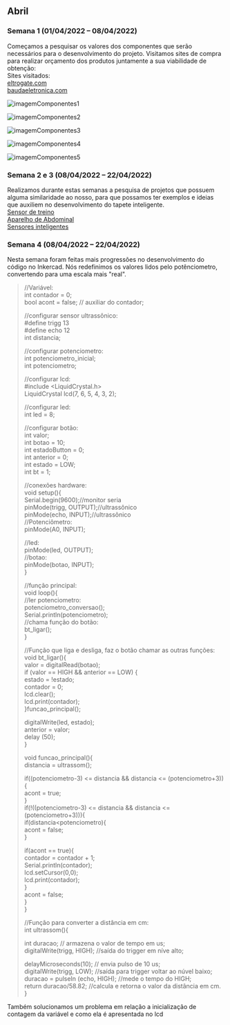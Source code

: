 ## Abril
### Semana 1 (01/04/2022 – 08/04/2022)
Começamos a pesquisar os valores dos componentes que serão necessários para o desenvolvimento do projeto. Visitamos sites de compra para realizar orçamento dos produtos juntamente a sua viabilidade de obtenção:  
Sites visitados:  
[eltrogate.com](https://www.eletrogate.com/?gclid=EAIaIQobChMI5_zwpY3X9gIVkoKRCh243QlEEAAYAiAAEgKD3_D_BwE)  
[baudaeletronica.com](https://www.baudaeletronica.com.br/arduino?gclid=EAIaIQobChMI5_zwpY3X9gIVkoKRCh243QlEEAAYASAAEgJO1PD_BwE)

![imagemComponentes1](./img/abr_01.png)

![imagemComponentes2](./img/abr_02.png)

![imagemComponentes3](./img/abr_03.png)

![imagemComponentes4](./img/abr_04.png)

![imagemComponentes5](./img/abr_05.png)

### Semana 2 e 3 (08/04/2022 – 22/04/2022)
Realizamos durante estas semanas a pesquisa de projetos que possuem alguma similaridade ao nosso, para que possamos ter exemplos e ideias que auxiliem no desenvolvimento do tapete inteligente.  
[Sensor de treino](https://www.feitodeiridium.com.br/sensor-treino/)    
[Aparelho de Abdominal](https://produto.mercadolivre.com.br/MLB-1374605526-aparelho-de-abdominal-perder-barriga-academia-em-casa-wct-_JM)  
[Sensores inteligentes](https://br.fashionnetwork.com/news/Novos-sensores-inteligentes-em-tecidos-monitoram-a-saude-e-exercicios,706529.html#:~:text=Agora%2C%20sensores%20em%20pe%C3%A7as%20funcionais,movimento%20sejam%20impressos%20sobre%20tecidos.)

### Semana 4 (08/04/2022 – 22/04/2022)
Nesta semana foram feitas mais progressões no desenvolvimento do código no Inkercad. Nós redefinimos os valores lidos pelo potênciometro, convertendo para uma escala mais "real". 

>//Variável:  
>int contador = 0;  
>bool acont = false; // auxiliar do contador;  
>
>//configurar sensor ultrassônico:  
>#define trigg 13  
>#define echo 12  
>int distancia;  
>
>//configurar potenciometro:  
>int potenciometro_inicial;  
>int potenciometro;  
>
>//configurar lcd:  
>#include <LiquidCrystal.h>  
>LiquidCrystal lcd(7, 6, 5, 4, 3, 2);  
>
>//configurar led:  
>int led = 8;  
>
>//configurar botão:  
>int valor;  
>int botao = 10;  
>int estadoButton = 0;  
>int anterior = 0;  
>int estado = LOW;  
>int bt = 1;  
>
>//conexões hardware:  
>void setup(){  
>Serial.begin(9600);//monitor seria  
>pinMode(trigg, OUTPUT);//ultrassônico  
>pinMode(echo, INPUT);//ultrassônico  
>//Potenciômetro:  
>pinMode(A0, INPUT);  
>
>//led:  
>pinMode(led, OUTPUT);  
>//botao:  
>pinMode(botao, INPUT);  
>}  
>
>//função principal:  
>void loop(){  
>//ler potenciometro:  
>potenciometro_conversao();  
>Serial.println(potenciometro);  
>//chama função do botão:  
>bt_ligar();  
>}  
>
>//Função que liga e desliga, faz o botão chamar as outras funções:  
>void bt_ligar(){  
>valor = digitalRead(botao);  
>if (valor == HIGH && anterior == LOW) {  
>estado = !estado;  
>contador = 0;  
>lcd.clear();  
>lcd.print(contador);  
>}funcao_principal();  
>
>digitalWrite(led, estado);  
>anterior = valor;  
>delay (50);  
>}  
>
>void funcao_principal(){  
>distancia = ultrassom();  
>
>if((potenciometro-3) <= distancia && distancia <= (potenciometro+3)){  
>acont = true;  
>}  
>if(!((potenciometro-3) <= distancia && distancia <= (potenciometro+3))){  
>if(distancia<potenciometro){  
>acont = false;  
>}  
>
>if(acont == true){  
>contador = contador + 1;  
>Serial.println(contador);  
>lcd.setCursor(0,0);  
>lcd.print(contador);  
>}  
>acont = false;  
>}  
>}  
>
>//Função para converter a distância em cm:  
>int ultrassom(){  
>
>int duracao; // armazena o valor de tempo em us;  
>digitalWrite(trigg, HIGH); //saída do trigger em níve alto;  
>
>delayMicroseconds(10); // envia pulso de 10 us;  
>digitalWrite(trigg, LOW); //saída para trigger voltar ao núvel baixo;  
>duracao = pulseIn (echo, HIGH); //mede o tempo do HIGH;  
>return duracao/58.82; //calcula e retorna o valor da distância em cm.  
>}  

Também solucionamos um problema em relação a inicialização de contagem da variável e como ela é apresentada no lcd

